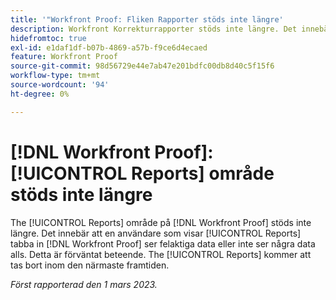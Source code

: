 ```yaml
---
title: '"Workfront Proof: Fliken Rapporter stöds inte längre'
description: Workfront Korrekturrapporter stöds inte längre. Det innebär att en användare som visar fliken Rapporter i Workfront Proof inte ser korrekta data eller inte ser några data alls. Detta är förväntat beteende. Fliken Rapporter kommer att tas bort inom den närmaste framtiden.
hidefromtoc: true
exl-id: e1daf1df-b07b-4869-a57b-f9ce6d4ecaed
feature: Workfront Proof
source-git-commit: 98d56729e44e7ab47e201bdfc00db8d40c5f15f6
workflow-type: tm+mt
source-wordcount: '94'
ht-degree: 0%

---
```


# [!DNL Workfront Proof]: [!UICONTROL Reports] område stöds inte längre

<!--Requested article-->

The [!UICONTROL Reports] område på [!DNL Workfront Proof] stöds inte längre. Det innebär att en användare som visar [!UICONTROL Reports] tabba in [!DNL Workfront Proof] ser felaktiga data eller inte ser några data alls. Detta är förväntat beteende. The [!UICONTROL Reports] kommer att tas bort inom den närmaste framtiden.

_Först rapporterad den 1 mars 2023._
